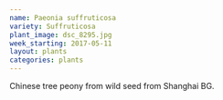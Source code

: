 ```yaml
---
name: Paeonia suffruticosa
variety: Suffruticosa
plant_image: dsc_8295.jpg
week_starting: 2017-05-11
layout: plants 
categories: plants 
---
```

Chinese tree peony from wild seed from Shanghai BG.